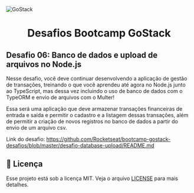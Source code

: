 <img alt="GoStack" src="https://storage.googleapis.com/golden-wind/bootcamp-gostack/header-desafios.png" />
<h1 align="center">
  Desafios Bootcamp GoStack
</h1>

<h2> Desafio 06: Banco de dados e upload de arquivos no Node.js </h2>

<p>Nesse desafio, você deve continuar desenvolvendo a aplicação de gestão de transações, treinando o que você aprendeu até agora no Node.js junto ao TypeScript, mas dessa vez incluindo o uso de banco de dados com o TypeORM e envio de arquivos com o Multer!

Essa será uma aplicação que deve armazenar transações financeiras de entrada e saída e permitir o cadastro e a listagem dessas transações, além de permitir a criação de novos registros no banco de dados a partir do envio de um arquivo csv.</p>

<p> Link do desafio:
  <a href=https://github.com/Rocketseat/bootcamp-gostack-desafios/blob/master/desafio-database-upload/README.md">
 https://github.com/Rocketseat/bootcamp-gostack-desafios/blob/master/desafio-database-upload/README.md </a>
</p>

## :memo: Licença

Esse projeto está sob a licença MIT. Veja o arquivo [LICENSE](LICENSE) para mais detalhes.
